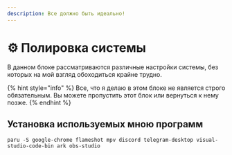 ```yaml
---
description: Все должно быть идеально!
---
```


# ⚙ Полировка системы

В данном блоке рассматриваются различные настройки системы, без которых на мой взгляд обоходиться крайне трудно.

{% hint style="info" %}
Все, что я делаю в этом блоке не является строго обязательным. Вы можете пропустить этот блок или вернуться к нему позже.
{% endhint %}

## Установка используемых мною программ

```
paru -S google-chrome flameshot mpv discord telegram-desktop visual-studio-code-bin ark obs-studio
```
